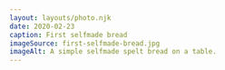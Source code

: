 ```yaml
---
layout: layouts/photo.njk
date: 2020-02-23
caption: First selfmade bread
imageSource: first-selfmade-bread.jpg
imageAlt: A simple selfmade spelt bread on a table.
---
```


